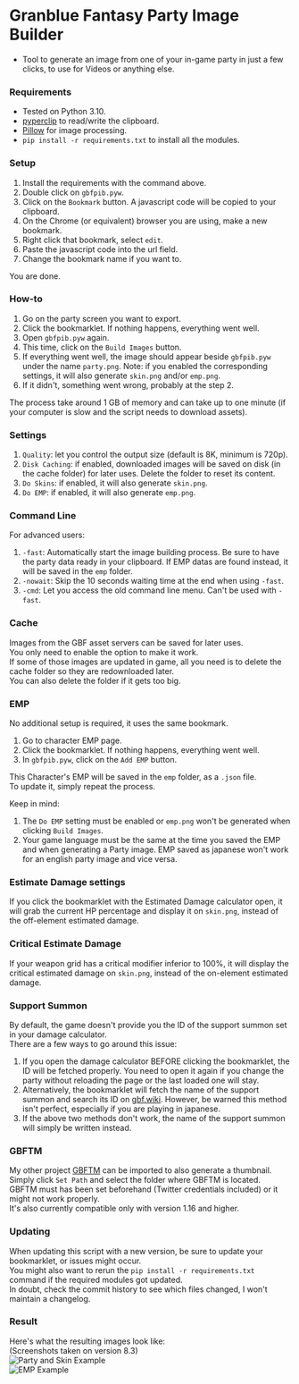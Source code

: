 # Granblue Fantasy Party Image Builder  
* Tool to generate an image from one of your in-game party in just a few clicks, to use for Videos or anything else.  
### Requirements  
* Tested on Python 3.10.  
* [pyperclip](https://pypi.org/project/pyperclip/) to read/write the clipboard.  
* [Pillow](https://pillow.readthedocs.io/en/stable/) for image processing.  
* `pip install -r requirements.txt` to install all the modules.  
### Setup  
1. Install the requirements with the command above.  
2. Double click on `gbfpib.pyw`.  
3. Click on the `Bookmark` button. A javascript code will be copied to your clipboard.  
4. On the Chrome (or equivalent) browser you are using, make a new bookmark.  
5. Right click that bookmark, select `edit`.  
6. Paste the javascript code into the url field.  
7. Change the bookmark name if you want to.  
  
You are done.  
### How-to  
1. Go on the party screen you want to export.  
2. Click the bookmarklet. If nothing happens, everything went well.  
3. Open `gbfpib.pyw` again.  
4. This time, click on the `Build Images` button.  
5. If everything went well, the image should appear beside `gbfpib.pyw` under the name `party.png`. Note: if you enabled the corresponding settings, it will also generate `skin.png` and/or `emp.png`.  
6. If it didn't, something went wrong, probably at the step 2.  
  
The process take around 1 GB of memory and can take up to one minute (if your computer is slow and the script needs to download assets).  
### Settings  
1. `Quality`: let you control the output size (default is 8K, minimum is 720p).  
2. `Disk Caching`: if enabled, downloaded images will be saved on disk (in the cache folder) for later uses. Delete the folder to reset its content.  
3. `Do Skins`: if enabled, it will also generate `skin.png`.  
4. `Do EMP`: if enabled, it will also generate `emp.png`.  
### Command Line  
For advanced users:  
1. `-fast`: Automatically start the image building process. Be sure to have the party data ready in your clipboard. If EMP datas are found instead, it will be saved in the `emp` folder.  
2. `-nowait`: Skip the 10 seconds waiting time at the end when using `-fast`.  
2. `-cmd`: Let you access the old command line menu. Can't be used with `-fast`.  
### Cache  
Images from the GBF asset servers can be saved for later uses.  
You only need to enable the option to make it work.  
If some of those images are updated in game, all you need is to delete the cache folder so they are redownloaded later.  
You can also delete the folder if it gets too big.  
### EMP  
No additional setup is required, it uses the same bookmark.  
1. Go to character EMP page.  
2. Click the bookmarklet. If nothing happens, everything went well.  
3. In `gbfpib.pyw`, click on the `Add EMP` button.  
  
This Character's EMP will be saved in the `emp` folder, as a `.json` file.  
To update it, simply repeat the process.  
  
Keep in mind:
1. The `Do EMP` setting must be enabled or `emp.png` won't be generated when clicking `Build Images`.  
2. Your game language must be the same at the time you saved the EMP and when generating a Party image. EMP saved as japanese won't work for an english party image and vice versa.  
### Estimate Damage settings  
If you click the bookmarklet with the Estimated Damage calculator open, it will grab the current HP percentage and display it on `skin.png`, instead of the off-element estimated damage.  
  
### Critical Estimate Damage  
If your weapon grid has a critical modifier inferior to 100%, it will display the critical estimated damage on `skin.png`, instead of the on-element estimated damage.  
  
### Support Summon  
By default, the game doesn't provide you the ID of the support summon set in your damage calculator.  
There are a few ways to go around this issue:  
1. If you open the damage calculator BEFORE clicking the bookmarklet, the ID will be fetched properly. You need to open it again if you change the party without reloading the page or the last loaded one will stay.  
2. Alternatively, the bookmarklet will fetch the name of the support summon and search its ID on [gbf.wiki](https://gbf.wiki/). However, be warned this method isn't perfect, especially if you are playing in japanese.  
3. If the above two methods don't work, the name of the support summon will simply be written instead.  
### GBFTM  
My other project [GBFTM](https://github.com/MizaGBF/GBFTM) can be imported to also generate a thumbnail.  
Simply click `Set Path` and select the folder where GBFTM is located.  
GBFTM must has been set beforehand (Twitter credentials included) or it might not work properly.  
It's also currently compatible only with version 1.16 and higher.  
### Updating  
When updating this script with a new version, be sure to update your bookmarklet, or issues might occur.  
You might also want to rerun the `pip install -r requirements.txt` command if the required modules got updated.  
In doubt, check the commit history to see which files changed, I won't maintain a changelog.
### Result  
Here's what the resulting images look like:  
(Screenshots taken on version 8.3)  
![Party and Skin Example](https://cdn.discordapp.com/attachments/614716155646705676/1010681871425880074/result.gif)  
![EMP Example](https://cdn.discordapp.com/attachments/614716155646705676/1010681871732068444/emp.png)  